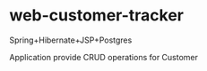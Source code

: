 # web-customer-tracker
Spring+Hibernate+JSP+Postgres

Application provide CRUD operations for Customer
